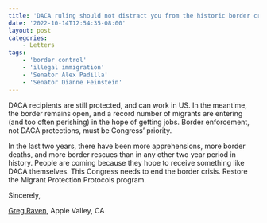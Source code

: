 ```yaml
---
title: 'DACA ruling should not distract you from the historic border crisis'
date: '2022-10-14T12:54:35-08:00'
layout: post
categories:
    - Letters
tags:
    - 'border control'
    - 'illegal immigration'
    - 'Senator Alex Padilla'
    - 'Senator Dianne Feinstein'
---
```


DACA recipients are still protected, and can work in US. In the meantime, the border remains open, and a record number of migrants are entering (and too often perishing) in the hope of getting jobs. Border enforcement, not DACA protections, must be Congress’ priority.

In the last two years, there have been more apprehensions, more border deaths, and more border rescues than in any other two year period in history. People are coming because they hope to receive something like DACA themselves. This Congress needs to end the border crisis. Restore the Migrant Protection Protocols program.

Sincerely,

[Greg Raven](https://www.gregraven.org/), Apple Valley, CA